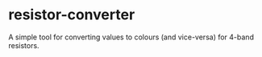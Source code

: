 # resistor-converter
 A simple tool for converting values to colours (and vice-versa) for 4-band resistors.
